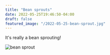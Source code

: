 ```yaml
---
title: "Bean sprouts"
date: 2022-05-25T19:46:50-04:00
draft: false
featured_image: "/2022-05-25-bean-sprout.jpg"
---
```


It's really a bean sprouting!

![bean sprout](/2022-05-25-bean-sprout.jpg)
